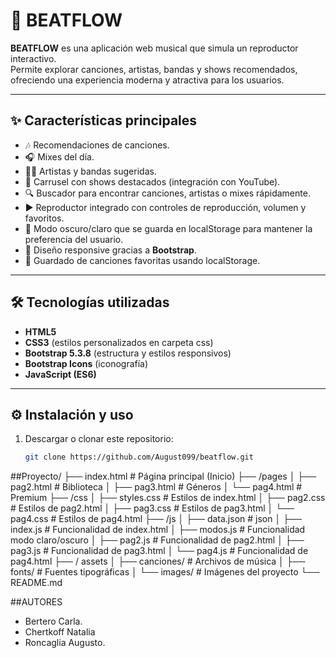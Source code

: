 # 🎵 BEATFLOW

**BEATFLOW** es una aplicación web musical que simula un reproductor interactivo.  
Permite explorar canciones, artistas, bandas y shows recomendados, ofreciendo una experiencia moderna y atractiva para los usuarios.

---

## ✨ Características principales
- 🎶 Recomendaciones de canciones.  
- 🎧 Mixes del día.  
- 👩‍🎤 Artistas y bandas sugeridas.  
- 🎤 Carrusel con shows destacados (integración con YouTube).
- 🔍 Buscador para encontrar canciones, artistas o mixes rápidamente. 
- ▶️ Reproductor integrado con controles de reproducción, volumen y favoritos.  
- 🌙 Modo oscuro/claro que se guarda en localStorage para mantener la preferencia del usuario.
- 📱 Diseño responsive gracias a **Bootstrap**.
- 💾 Guardado de canciones favoritas usando localStorage.

---

## 🛠️ Tecnologías utilizadas
- **HTML5**  
- **CSS3** (estilos personalizados en carpeta css)  
- **Bootstrap 5.3.8** (estructura y estilos responsivos)  
- **Bootstrap Icons** (iconografía)  
- **JavaScript (ES6)**  

---

## ⚙️ Instalación y uso
1. Descargar o clonar este repositorio:  
   ```bash
   git clone https://github.com/August099/beatflow.git

##Proyecto/
├── index.html               # Página principal (Inicio)
├── /pages
│   ├── pag2.html            # Biblioteca
│   ├── pag3.html            # Géneros
│   └── pag4.html            # Premium
├── /css
│   ├── styles.css           # Estilos de index.html
│   ├── pag2.css             # Estilos de pag2.html
│   ├── pag3.css             # Estilos de pag3.html
│   └── pag4.css             # Estilos de pag4.html
├── /js
│   ├── data.json            # json
│   ├── index.js             # Funcionalidad de index.html
│   ├── modos.js             # Funcionalidad modo claro/oscuro
│   ├── pag2.js              # Funcionalidad de pag2.html
│   ├── pag3.js              # Funcionalidad de pag3.html
│   └── pag4.js              # Funcionalidad de pag4.html
├── / assets
│   ├── canciones/           # Archivos de música
│   ├── fonts/               # Fuentes tipográficas
│   └── images/              # Imágenes del proyecto
└── README.md

##AUTORES
- Bertero Carla.    
- Chertkoff Natalia
- Roncaglia Augusto.
